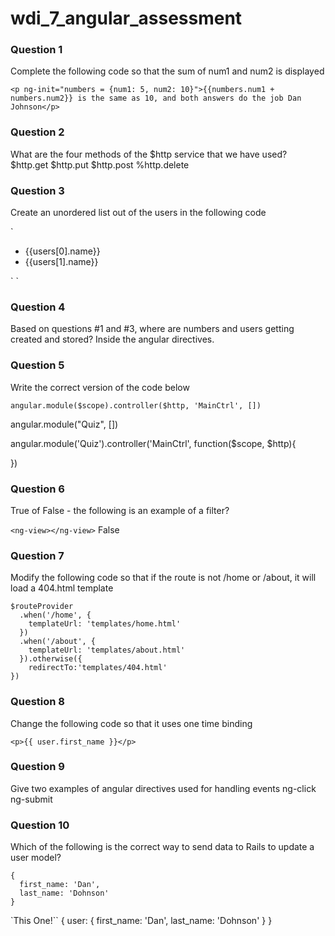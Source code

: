 wdi_7_angular_assessment
========================

### Question 1

Complete the following code so that the sum of num1 and num2 is displayed

`<p ng-init="numbers = {num1: 5, num2: 10}">{{numbers.num1 + numbers.num2}} is the same as 10, and both answers do the job Dan Johnson</p>`

### Question 2

What are the four methods of the $http service that we have used?
$http.get
$http.put
$http.post
%http.delete

### Question 3

Create an unordered list out of the users in the following code

`<ul ng-init="users = [{name: 'Dan'}, {name: 'Ella'}]">
  <li>{{users[0].name}}</li>
  <li>{{users[1].name}}</li>
</ul>`
`

### Question 4

Based on questions #1 and #3, where are numbers and users getting created and stored?
  Inside the angular directives.

### Question 5

Write the correct version of the code below

`angular.module($scope).controller($http, 'MainCtrl', [])`

  angular.module("Quiz", [])

  angular.module('Quiz').controller('MainCtrl', function($scope, $http){

})

### Question 6

True of False - the following is an example of a filter?

`<ng-view></ng-view>`
False

### Question 7

Modify the following code so that if the route is not /home or /about, it will load a 404.html template

```
$routeProvider
  .when('/home', {
    templateUrl: 'templates/home.html'
  })
  .when('/about', {
    templateUrl: 'templates/about.html'
  }).otherwise({
    redirectTo:'templates/404.html'
})
```

### Question 8

Change the following code so that it uses one time binding

`<p>{{ user.first_name }}</p>`

### Question 9

Give two examples of angular directives used for handling events
ng-click
ng-submit

### Question 10

Which of the following is the correct way to send data to Rails to update a user model?

```
{
  first_name: 'Dan',
  last_name: 'Dohnson'
}
```

`This One!``
{
  user: {
    first_name: 'Dan',
    last_name: 'Dohnson'
  }
}
```
